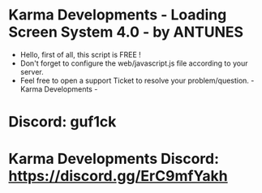 # Karma Developments - Loading Screen System 4.0 - by ANTUNES

- Hello, first of all, this script is FREE !
- Don't forget to configure the web/javascript.js file according to your server.
- Feel free to open a support Ticket to resolve your problem/question. - Karma Developments -


# Discord: guf1ck

# Karma Developments Discord: https://discord.gg/ErC9mfYakh
